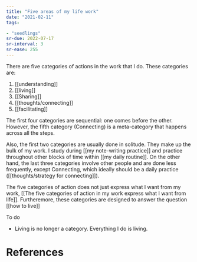 ```yaml
---
title: "Five areas of my life work"
date: "2021-02-11"
tags:

- "seedlings"
sr-due: 2022-07-17
sr-interval: 3
sr-ease: 255
---
```


There are five categories of actions in the work that I do. These categories are:

1. [[understanding]]
2. [[living]]
3. [[Sharing]]
4. [[thoughts/connecting]]
5. [[facilitating]]

The first four categories are sequential: one comes before the other. However, the fifth category (Connecting) is a meta-category that happens across all the steps.

Also, the first two categories are usually done in solitude. They make up the bulk of my work. I study during [[my note-writing practice]] and practice throughout other blocks of time within [[my daily routine]]. On the other hand, the last three categories involve other people and are done less frequently, except Connecting, which ideally should be a daily practice ([[thoughts/strategy for connecting]]).

The five categories of action does not just express what I want from my work, [[The five categories of action in my work express what I want from life]]. Furtheremore, these categories are designed to answer the question [[how to live]]

To do
- Living is no longer a category. Everything I do is living.

# References
